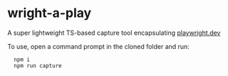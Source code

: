 # wright-a-play
A super lightweight TS-based capture tool encapsulating [playwright.dev]([url](https://playwright.dev/))

To use, open a command prompt in the cloned folder and run:
```
  npm i
  npm run capture
```

